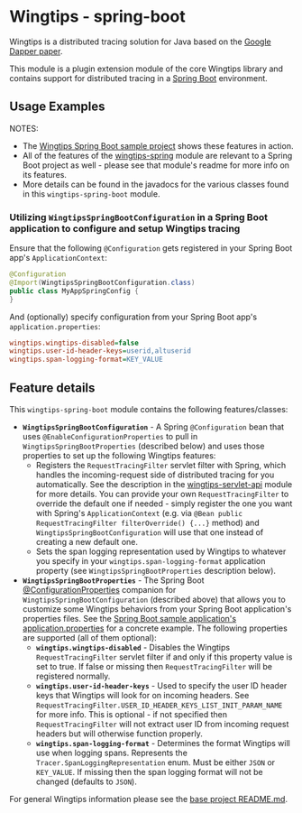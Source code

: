 # Wingtips - spring-boot

Wingtips is a distributed tracing solution for Java based on the 
[Google Dapper paper](http://static.googleusercontent.com/media/research.google.com/en/us/pubs/archive/36356.pdf). 

This module is a plugin extension module of the core Wingtips library and contains support for distributed tracing in a 
[Spring Boot](https://spring.io/guides/gs/spring-boot/) environment.

## Usage Examples

NOTES:

* The [Wingtips Spring Boot sample project](../samples/sample-spring-boot) shows these features in action.
* All of the features of the [wingtips-spring](../wingtips-spring) module are relevant to a Spring Boot project as 
well - please see that module's readme for more info on its features.
* More details can be found in the javadocs for the various classes found in this `wingtips-spring-boot` module.

### Utilizing `WingtipsSpringBootConfiguration` in a Spring Boot application to configure and setup Wingtips tracing

Ensure that the following `@Configuration` gets registered in your Spring Boot app's `ApplicationContext`:

``` java
@Configuration
@Import(WingtipsSpringBootConfiguration.class)
public class MyAppSpringConfig {
}
``` 

And (optionally) specify configuration from your Spring Boot app's `application.properties`:

``` ini
wingtips.wingtips-disabled=false
wingtips.user-id-header-keys=userid,altuserid
wingtips.span-logging-format=KEY_VALUE 
```

## Feature details

This `wingtips-spring-boot` module contains the following features/classes:

* **`WingtipsSpringBootConfiguration`** - A Spring `@Configuration` bean that uses `@EnableConfigurationProperties` to
pull in `WingtipsSpringBootProperties` (described below) and uses those properties to set up the following Wingtips 
features:
    - Registers the `RequestTracingFilter` servlet filter with Spring, which handles the incoming-request side of 
    distributed tracing for you automatically. See the description in the
    [wingtips-servlet-api](../wingtips-servlet-api) module for more details. You can provide your own 
    `RequestTracingFilter` to override the default one if needed - simply register the one you want with Spring's 
    `ApplicationContext` (e.g. via `@Bean public RequestTracingFilter filterOverride() {...}` method) and 
    `WingtipsSpringBootConfiguration` will use that one instead of creating a new default one.
    - Sets the span logging representation used by Wingtips to whatever you specify in your 
    `wingtips.span-logging-format` application property (see `WingtipsSpringBootProperties` description below).
* **`WingtipsSpringBootProperties`** - The Spring Boot 
[@ConfigurationProperties](https://docs.spring.io/spring-boot/docs/current/reference/html/boot-features-external-config.html#boot-features-external-config-typesafe-configuration-properties) 
companion for `WingtipsSpringBootConfiguration` (described above) that allows you to customize some Wingtips behaviors 
from your Spring Boot application's properties files. See the 
[Spring Boot sample application's application.properties](../samples/sample-spring-boot/src/main/resources/application.properties) 
for a concrete example. The following properties are supported (all of them optional):
    - **`wingtips.wingtips-disabled`** - Disables the Wingtips `RequestTracingFilter` servlet filter if and only if 
    this property value is set to true. If false or missing then `RequestTracingFilter` will be registered normally.
    - **`wingtips.user-id-header-keys`** - Used to specify the user ID header keys that Wingtips will look for on 
    incoming headers. See `RequestTracingFilter.USER_ID_HEADER_KEYS_LIST_INIT_PARAM_NAME` for more info. This is 
    optional - if not specified then `RequestTracingFilter` will not extract user ID from incoming request headers but 
    will otherwise function properly.
    - **`wingtips.span-logging-format`** - Determines the format Wingtips will use when logging spans. Represents the 
    `Tracer.SpanLoggingRepresentation` enum. Must be either `JSON` or `KEY_VALUE`. If missing then the span logging 
    format will not be changed (defaults to `JSON`).     

For general Wingtips information please see the [base project README.md](../README.md).
